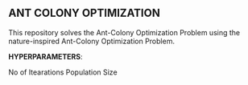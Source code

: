 <h2> ANT COLONY OPTIMIZATION </h2>

This repository solves the Ant-Colony Optimization Problem using the nature-inspired Ant-Colony Optimization Problem. 


<b>HYPERPARAMETERS</b>:

No of Itearations
Population Size
